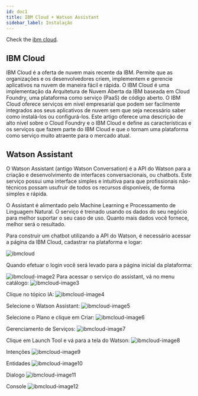 ```yaml
---
id: doc1
title: IBM Cloud + Watson Assistant
sidebar_label: Instalação
---
```


Check the [ibm cloud](https://www.ibm.com/cloud/).

## IBM Cloud

IBM Cloud é a oferta de nuvem mais recente da IBM. Permite que as organizações e os desenvolvedores criem, implementem e gerencie aplicativos na nuvem de maneira fácil e rápida. O IBM Cloud é uma implementação da Arquitetura de Nuvem Aberta da IBM baseada em Cloud Foundry, uma plataforma como serviço (PaaS) de código aberto. O IBM Cloud oferece serviços em nível empresarial que podem ser facilmente integrados aos seus aplicativos de nuvem sem que seja necessário saber como instalá-los ou configurá-los. Este artigo oferece uma descrição de alto nível sobre o Cloud Foundry e o IBM Cloud e define as características e os serviços que fazem parte do IBM Cloud e que o tornam uma plataforma como serviço muito atraente para o mercado atual.

## Watson Assistant

O Watson Assistant (antigo Watson Conversation) é a API do Watson para a criação e desenvolvimento de interfaces conversacionais, ou chatbots. Este serviço possui uma interface simples e intuitiva para que profissionais não-técnicos possam usufruir de todos os recursos disponíveis, de forma simples e rápida.

O Assistant é alimentado pelo Machine Learning e Processamento de Linguagem Natural. O serviço é treinado usando os dados do seu negócio para melhor suportar o seu caso de uso. Quanto mais dados você fornece, melhor será o resultado.

Para construir um chatbot utilizando a API do Watson, é necessário acessar a página da IBM Cloud, cadastrar na plataforma e logar:

![ibmcloud](https://user-images.githubusercontent.com/30981427/58377479-ffae3500-7f57-11e9-8070-2b2ef23efaba.png)

Quando efetuar o login você será levado para a página inicial da plataforma: 

![ibmcloud-image2]()
Para acessar o serviço do assistant, vá no menu catálogo:
![ibmcloud-image3]()

Clique no tópico IA:
![ibmcloud-image4]()

Selecione o Watson Assistant:
![ibmcloud-image5]()

Selecione o Plano e clique em Criar:
![ibmcloud-image6]()

Gerenciamento de Serviços:
![ibmcloud-image7]()

Clique em Launch Tool e vá para a tela do Watson:
![ibmcloud-image8]()

Intenções
![ibmcloud-image9]()

Entidades
![ibmcloud-image10]()

Dialogo
![ibmcloud-image11]()

Console
![ibmcloud-image12]()



